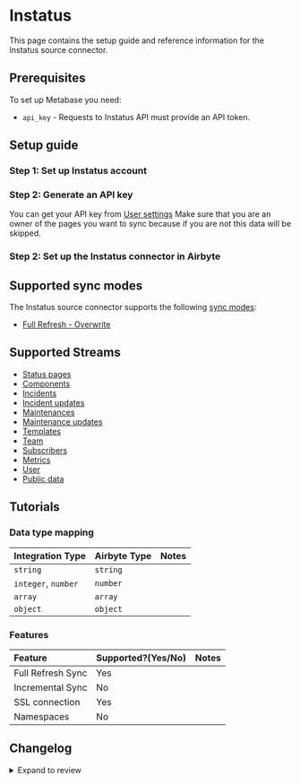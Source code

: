 # Instatus

This page contains the setup guide and reference information for the Instatus source connector.

## Prerequisites

To set up Metabase you need:

- `api_key` - Requests to Instatus API must provide an API token.

## Setup guide

### Step 1: Set up Instatus account

### Step 2: Generate an API key

You can get your API key from [User settings](https://dashboard.instatus.com/developer)
Make sure that you are an owner of the pages you want to sync because if you are not this data will be skipped.

### Step 2: Set up the Instatus connector in Airbyte

## Supported sync modes

The Instatus source connector supports the following [sync modes](https://docs.airbyte.com/cloud/core-concepts#connection-sync-modes):

- [Full Refresh - Overwrite](https://docs.airbyte.com/understanding-airbyte/connections/full-refresh-overwrite)

## Supported Streams

- [Status pages](https://instatus.com/help/api/status-pages)
- [Components](https://instatus.com/help/api/components)
- [Incidents](https://instatus.com/help/api/incidents)
- [Incident updates](https://instatus.com/help/api/incident-updates)
- [Maintenances](https://instatus.com/help/api/maintenances)
- [Maintenance updates](https://instatus.com/help/api/maintenance-updates)
- [Templates](https://instatus.com/help/api/templates)
- [Team](https://instatus.com/help/api/teammates)
- [Subscribers](https://instatus.com/help/api/subscribers)
- [Metrics](https://instatus.com/help/api/metrics)
- [User](https://instatus.com/help/api/user-profile)
- [Public data](https://instatus.com/help/api/public-data)

## Tutorials

### Data type mapping

| Integration Type    | Airbyte Type | Notes |
| :------------------ | :----------- | :---- |
| `string`            | `string`     |       |
| `integer`, `number` | `number`     |       |
| `array`             | `array`      |       |
| `object`            | `object`     |       |

### Features

| Feature           | Supported?\(Yes/No\) | Notes |
| :---------------- | :------------------- | :---- |
| Full Refresh Sync | Yes                  |       |
| Incremental Sync  | No                   |       |
| SSL connection    | Yes                  |
| Namespaces        | No                   |       |

## Changelog

<details>
  <summary>Expand to review</summary>

| Version | Date       | Pull Request                                             | Subject                 |
| :------ | :--------- | :------------------------------------------------------- | :---------------------- |
| 0.2.11 | 2025-04-19 | [57738](https://github.com/airbytehq/airbyte/pull/57738) | Update dependencies |
| 0.2.10 | 2025-04-05 | [57106](https://github.com/airbytehq/airbyte/pull/57106) | Update dependencies |
| 0.2.9 | 2025-03-29 | [56683](https://github.com/airbytehq/airbyte/pull/56683) | Update dependencies |
| 0.2.8 | 2025-03-22 | [56069](https://github.com/airbytehq/airbyte/pull/56069) | Update dependencies |
| 0.2.7 | 2025-03-08 | [55495](https://github.com/airbytehq/airbyte/pull/55495) | Update dependencies |
| 0.2.6 | 2025-03-01 | [54745](https://github.com/airbytehq/airbyte/pull/54745) | Update dependencies |
| 0.2.5 | 2025-02-22 | [54309](https://github.com/airbytehq/airbyte/pull/54309) | Update dependencies |
| 0.2.4 | 2025-02-15 | [53804](https://github.com/airbytehq/airbyte/pull/53804) | Update dependencies |
| 0.2.3 | 2025-02-08 | [53295](https://github.com/airbytehq/airbyte/pull/53295) | Update dependencies |
| 0.2.2 | 2025-02-01 | [52783](https://github.com/airbytehq/airbyte/pull/52783) | Update dependencies |
| 0.2.1 | 2025-01-25 | [52230](https://github.com/airbytehq/airbyte/pull/52230) | Update dependencies |
| 0.2.0 | 2025-01-14 | [47242](https://github.com/airbytehq/airbyte/pull/47242) | Migrate to manifest-only format |
| 0.1.29 | 2025-01-11 | [51197](https://github.com/airbytehq/airbyte/pull/51197) | Update dependencies |
| 0.1.28 | 2025-01-04 | [50887](https://github.com/airbytehq/airbyte/pull/50887) | Update dependencies |
| 0.1.27 | 2024-12-28 | [50609](https://github.com/airbytehq/airbyte/pull/50609) | Update dependencies |
| 0.1.26 | 2024-12-21 | [50076](https://github.com/airbytehq/airbyte/pull/50076) | Update dependencies |
| 0.1.25 | 2024-12-14 | [49268](https://github.com/airbytehq/airbyte/pull/49268) | Starting with this version, the Docker image is now rootless. Please note that this and future versions will not be compatible with Airbyte versions earlier than 0.64 |
| 0.1.24 | 2024-12-12 | [49147](https://github.com/airbytehq/airbyte/pull/49147) | Update dependencies |
| 0.1.23 | 2024-10-28 | [47027](https://github.com/airbytehq/airbyte/pull/47027) | Update dependencies |
| 0.1.22 | 2024-10-12 | [46843](https://github.com/airbytehq/airbyte/pull/46843) | Update dependencies |
| 0.1.21 | 2024-10-05 | [46484](https://github.com/airbytehq/airbyte/pull/46484) | Update dependencies |
| 0.1.20 | 2024-09-28 | [46115](https://github.com/airbytehq/airbyte/pull/46115) | Update dependencies |
| 0.1.19 | 2024-09-21 | [45731](https://github.com/airbytehq/airbyte/pull/45731) | Update dependencies |
| 0.1.18 | 2024-09-14 | [45514](https://github.com/airbytehq/airbyte/pull/45514) | Update dependencies |
| 0.1.17 | 2024-09-07 | [45275](https://github.com/airbytehq/airbyte/pull/45275) | Update dependencies |
| 0.1.16 | 2024-08-31 | [44990](https://github.com/airbytehq/airbyte/pull/44990) | Update dependencies |
| 0.1.15 | 2024-08-24 | [44634](https://github.com/airbytehq/airbyte/pull/44634) | Update dependencies |
| 0.1.14 | 2024-08-17 | [44241](https://github.com/airbytehq/airbyte/pull/44241) | Update dependencies |
| 0.1.13 | 2024-08-12 | [43747](https://github.com/airbytehq/airbyte/pull/43747) | Update dependencies |
| 0.1.12 | 2024-08-10 | [43495](https://github.com/airbytehq/airbyte/pull/43495) | Update dependencies |
| 0.1.11 | 2024-08-03 | [43135](https://github.com/airbytehq/airbyte/pull/43135) | Update dependencies |
| 0.1.10 | 2024-07-27 | [42724](https://github.com/airbytehq/airbyte/pull/42724) | Update dependencies |
| 0.1.9 | 2024-07-20 | [42208](https://github.com/airbytehq/airbyte/pull/42208) | Update dependencies |
| 0.1.8 | 2024-07-13 | [41779](https://github.com/airbytehq/airbyte/pull/41779) | Update dependencies |
| 0.1.7 | 2024-07-10 | [41549](https://github.com/airbytehq/airbyte/pull/41549) | Update dependencies |
| 0.1.6 | 2024-07-09 | [41115](https://github.com/airbytehq/airbyte/pull/41115) | Update dependencies |
| 0.1.5 | 2024-07-06 | [40872](https://github.com/airbytehq/airbyte/pull/40872) | Update dependencies |
| 0.1.4 | 2024-06-25 | [40425](https://github.com/airbytehq/airbyte/pull/40425) | Update dependencies |
| 0.1.3 | 2024-06-22 | [40179](https://github.com/airbytehq/airbyte/pull/40179) | Update dependencies |
| 0.1.2 | 2024-06-06 | [39167](https://github.com/airbytehq/airbyte/pull/39167) | [autopull] Upgrade base image to v1.2.2 |
| 0.1.1 | 2024-05-21 | [38506](https://github.com/airbytehq/airbyte/pull/38506) | [autopull] base image + poetry + up_to_date |
| 0.1.0 | 2023-04-01 | [21008](https://github.com/airbytehq/airbyte/pull/21008) | Initial (alpha) release |

</details>
